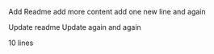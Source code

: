 Add Readme
add more content
add one new line
and again

Update readme
Update again
and again

10 lines
